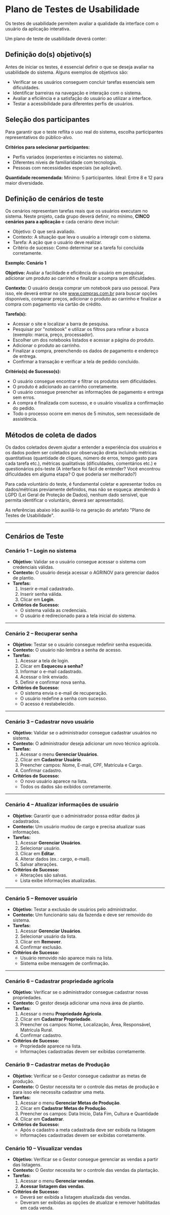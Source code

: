 # Plano de Testes de Usabilidade

Os testes de usabilidade permitem avaliar a qualidade da interface com o usuário da aplicação interativa.

Um plano de teste de usabilidade deverá conter: 

## Definição do(s) objetivo(s)

Antes de iniciar os testes, é essencial definir o que se deseja avaliar na usabilidade do sistema. 
Alguns exemplos de objetivos são:
- Verificar se os usuários conseguem concluir tarefas essenciais sem dificuldades.
- Identificar barreiras na navegação e interação com o sistema.
- Avaliar a eficiência e a satisfação do usuário ao utilizar a interface.
- Testar a acessibilidade para diferentes perfis de usuários.

## Seleção dos participantes

Para garantir que o teste reflita o uso real do sistema, escolha participantes representativos do público-alvo.

**Critérios para selecionar participantes:**
- Perfis variados (experientes e iniciantes no sistema).
- Diferentes níveis de familiaridade com tecnologia.
- Pessoas com necessidades especiais (se aplicável).

**Quantidade recomendada:**
Mínimo: 5 participantes.
Ideal: Entre 8 e 12 para maior diversidade.

## Definição de cenários de teste

Os cenários representam tarefas reais que os usuários executam no sistema. Neste projeto, cada grupo deverá definir, no mínimo, **CINCO cenários para a aplicação** e cada cenário deve incluir:

- Objetivo: O que será avaliado.
- Contexto: A situação que leva o usuário a interagir com o sistema.
- Tarefa: A ação que o usuário deve realizar.
- Critério de sucesso: Como determinar se a tarefa foi concluída corretamente.

**Exemplo: Cenário 1**

**Objetivo:** Avaliar a facilidade e eficiência do usuário em pesquisar, adicionar um produto ao carrinho e finalizar a compra sem dificuldades.

**Contexto:** O usuário deseja comprar um notebook para uso pessoal. Para isso, ele deverá entrar no site www.compras.com.br para buscar opções disponíveis, comparar preços, adicionar o produto ao carrinho e finalizar a compra com pagamento via cartão de crédito.

**Tarefa(s):** 
- Acessar o site e localizar a barra de pesquisa.
- Pesquisar por "notebook" e utilizar os filtros para refinar a busca (exemplo: marca, preço, processador).
- Escolher um dos notebooks listados e acessar a página do produto.
- Adicionar o produto ao carrinho.
- Finalizar a compra, preenchendo os dados de pagamento e endereço de entrega.
- Confirmar a transação e verificar a tela de pedido concluído.

**Critério(s) de Sucesso(s):**
- O usuário consegue encontrar e filtrar os produtos sem dificuldades.
- O produto é adicionado ao carrinho corretamente.
- O usuário consegue preencher as informações de pagamento e entrega sem erros.
- A compra é finalizada com sucesso, e o usuário visualiza a confirmação do pedido.
- Todo o processo ocorre em menos de 5 minutos, sem necessidade de assistência.

## Métodos de coleta de dados

Os dados coletados devem ajudar a entender a experiência dos usuários e os dados podem ser coletados por observação direta incluindo métricas quantitativas (quantidade de cliques, número de erros, tempo gasto para cada tarefa etc.), métricas qualitativas (dificuldades, comentários etc.) e questionários pós-teste (A interface foi fácil de entender? Você encontrou dificuldades em alguma etapa? O que poderia ser melhorado?)

Para cada voluntário do teste, é fundamental coletar e apresentar todos os dados/métricas previamente definidos, mas não se esqueça: atendendo à LGPD (Lei Geral de Proteção de Dados), nenhum dado sensível, que permita identificar o voluntário, deverá ser apresentado).

As referências abaixo irão auxiliá-lo na geração do artefato "Plano de Testes de Usabilidade".
<!--gabriel -->
---

## Cenários de Teste  

### Cenário 1 – Login no sistema  
- **Objetivo:** Validar se o usuário consegue acessar o sistema com credenciais válidas.  
- **Contexto:** O usuário deseja acessar o AGRINOV para gerenciar dados de plantio.  
- **Tarefas:**  
  1. Inserir e-mail cadastrado.  
  2. Inserir senha válida.  
  3. Clicar em **Login**.  
- **Critérios de Sucesso:**  
  - O sistema valida as credenciais.  
  - O usuário é redirecionado para a tela inicial do sistema.  

---

### Cenário 2 – Recuperar senha  
- **Objetivo:** Testar se o usuário consegue redefinir senha esquecida.  
- **Contexto:** O usuário não lembra a senha de acesso.  
- **Tarefas:**  
  1. Acessar a tela de login.  
  2. Clicar em **Esqueceu a senha?**  
  3. Informar o e-mail cadastrado.  
  4. Acessar o link enviado.  
  5. Definir e confirmar nova senha.  
- **Critérios de Sucesso:**  
  - O sistema envia o e-mail de recuperação.  
  - O usuário redefine a senha com sucesso.  
  - O acesso é restabelecido.  

---

### Cenário 3 – Cadastrar novo usuário  
- **Objetivo:** Validar se o administrador consegue cadastrar usuários no sistema.  
- **Contexto:** O administrador deseja adicionar um novo técnico agrícola.  
- **Tarefas:**  
  1. Acessar o menu **Gerenciar Usuários**.  
  2. Clicar em **Cadastrar Usuário**.  
  3. Preencher campos: Nome, E-mail, CPF, Matrícula e Cargo.  
  4. Confirmar cadastro.  
- **Critérios de Sucesso:**  
  - O novo usuário aparece na lista.  
  - Todos os dados são exibidos corretamente.  

---

### Cenário 4 – Atualizar informações de usuário  
- **Objetivo:** Garantir que o administrador possa editar dados já cadastrados.  
- **Contexto:** Um usuário mudou de cargo e precisa atualizar suas informações.  
- **Tarefas:**  
  1. Acessar **Gerenciar Usuários**.  
  2. Selecionar usuário.  
  3. Clicar em **Editar**.  
  4. Alterar dados (ex.: cargo, e-mail).  
  5. Salvar alterações.  
- **Critérios de Sucesso:**  
  - Alterações são salvas.  
  - Lista exibe informações atualizadas.  

---

### Cenário 5 – Remover usuário  
- **Objetivo:** Testar a exclusão de usuários pelo administrador.  
- **Contexto:** Um funcionário saiu da fazenda e deve ser removido do sistema.  
- **Tarefas:**  
  1. Acessar **Gerenciar Usuários**.  
  2. Selecionar usuário da lista.  
  3. Clicar em **Remover**.  
  4. Confirmar exclusão.  
- **Critérios de Sucesso:**  
  - Usuário removido não aparece mais na lista.  
  - Sistema exibe mensagem de confirmação.  

---

### Cenário 6 – Cadastrar propriedade agrícola  
- **Objetivo:** Verificar se o administrador consegue cadastrar novas propriedades.  
- **Contexto:** O gestor deseja adicionar uma nova área de plantio.  
- **Tarefas:**  
  1. Acessar o menu **Propriedade Agrícola**.  
  2. Clicar em **Cadastrar Propriedade**.  
  3. Preencher os campos: Nome, Localização, Área, Responsável, Matrícula Rural.  
  4. Confirmar cadastro.  
- **Critérios de Sucesso:**  
  - Propriedade aparece na lista.  
  - Informações cadastradas devem ser exibidas corretamente.  

<!-- AUTOR: Lucas & Pamela -->

### Cenário 9 – Cadastrar metas de Produção
- **Objetivo:** Verificar se o Gestor consegue cadastrar as metas de produção.
- **Contexto:** O Gestor necessita ter o controle das metas de produção e para isso ele necessita cadastrar uma meta.
- **Tarefas:**  
  1. Acessar o menu **Gerenciar Metas de Produção**.  
  2. Clicar em **Cadastrar Metas de Produção**.  
  3. Preencher os campos: Data Início, Data Fim, Cultura e Quantidade
  4. Clicar em **Cadastrar**.  
- **Critérios de Sucesso:**  
  - Após o cadastro a meta cadastrada deve ser exibida na listagem
  - Informações cadastradas devem ser exibidas corretamente.  

### Cenário 10 – Visualizar vendas
- **Objetivo:** Verificar se o Gestor consegue gerenciar as vendas a partir das listagens.
- **Contexto:** O Gestor necessita ter o controle das vendas da plantação.
- **Tarefas:**  
  1. Acessar o menu **Gerenciar vendas**.  
  2. **Acessar listagem das vendas**.
- **Critérios de Sucesso:**  
  - Deverá ser exibida a listagem atualizada das vendas.
  - Deveram ser exibidas as opções de atualizar e remover habilitadas em cada venda.
